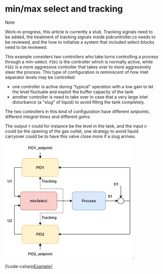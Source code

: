 # min/max select and tracking

> [!Note] 
> Work-in-progress, this article is currently a stub.
> Tracking signals need to be added, the treatment of tracking signals inside
> pidcontroller.cs needs to be reviewed, and the how to initialize a system that
> included select-blocks need to be reviewed.

This example considers two controllers who take turns controlling a process through a min-select.
``PID1`` is the controller which is normally active, while ``PID2`` is a more aggressive controller that 
takes over to more aggressively steer the process. 
This type of configuration is reminiscent of how inlet separator levels may be controlled:
- one controller is active during "typical" operation with a low gain to let the level fluctuate and exploit
the buffer capacity of the tank
- another controller is need to take over in case that a very large inlet disturbance (a "slug" of liquid) to avoid filling 
 the tank completely.

The two controllers in this kind of configuration have different *setpoints*, different *integral times* *and* different *gains*. 

The output ``Y`` could for instance be the level in the tank, and the input ``U`` could be the opening of the gas outlet, one strategy to avoid liquid carryover could be to have this valve close more if a slug arrives.


![pid-tracking](./images/ex_minselect.png). 

[!code-csharp[Example](../TimeSeriesAnalysis.Tests/Examples/ProcessControl.cs?name=MinSelect)]
